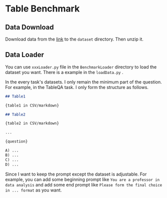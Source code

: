 # Table Benchmark

## Data Download

Download data from the [link](https://hkustconnect-my.sharepoint.com/:u:/g/personal/zqiuao_connect_ust_hk/EZFNFZnjG6hLhULwJwLT3AQBiGVlkUMSCPo73GwIp-3tBw?e=FbnPy2) to the `dataset` directory. Then unzip it.

## Data Loader

You can use `xxxLoader.py` file in the `BenchmarkLoader` directory to load the dataset you want. There is a example in the `loadData.py` .

In the every task's datasets. I only remain the minimum part of the question. For example, in the TableQA task. I only form the structure as follows.

```markdown
## Table1

{table1 in CSV/markdown}

## Table2

{table2 in CSV/markdown}

...

{question}

A) ...
B) ...
C) ...
D) ...
```

Since I want to keep the prompt except the dataset is adjustable. For example, you can add some beginning prompt like `You are a professor in data analysis` and add some end prompt like `Please form the final choice in ... format` as you want.
